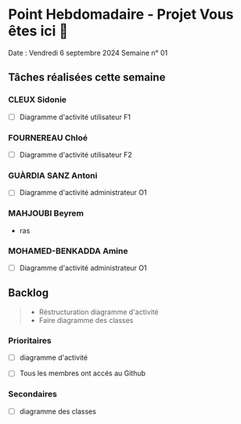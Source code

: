 # Point Hebdomadaire - Projet Vous êtes ici 🎯

Date : Vendredi 6 septembre 2024
Semaine n° 01

## Tâches réalisées cette semaine

### CLEUX Sidonie

- [ ] Diagramme d'activité utilisateur F1


### FOURNEREAU Chloé

- [ ] Diagramme d'activité utilisateur F2


### GUÀRDIA SANZ Antoni

- [ ] Diagramme d'activité administrateur O1


###  MAHJOUBI Beyrem

- ras


### MOHAMED-BENKADDA Amine

- [ ] Diagramme d'activité administrateur O1

## Backlog

> - Réstructuration diagramme d'activité
> - Faire diagramme des classes

### Prioritaires

- [ ] diagramme d'activité
- [ ] Tous les membres ont accés au Github


### Secondaires

- [ ] diagramme des classes
